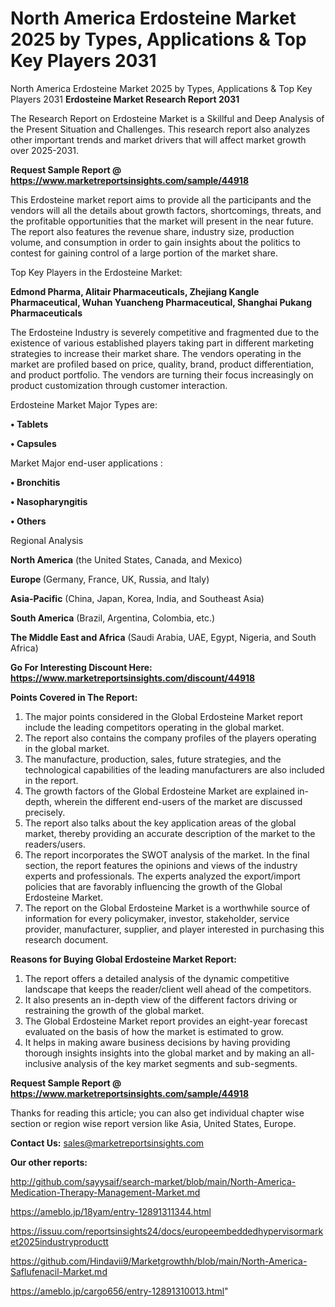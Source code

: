 # North America Erdosteine Market 2025 by Types, Applications & Top Key Players 2031
North America Erdosteine Market 2025 by Types, Applications & Top Key Players 2031
<strong>Erdosteine Market Research Report 2031</strong>

The Research Report on Erdosteine Market is a Skillful and Deep Analysis of the Present Situation and Challenges. This research report also analyzes other important trends and market drivers that will affect market growth over 2025-2031.

<strong>Request Sample Report @ <a href=https://www.marketreportsinsights.com/sample/44918>https://www.marketreportsinsights.com/sample/44918</a></strong>

This Erdosteine market report aims to provide all the participants and the vendors will all the details about growth factors, shortcomings, threats, and the profitable opportunities that the market will present in the near future. The report also features the revenue share, industry size, production volume, and consumption in order to gain insights about the politics to contest for gaining control of a large portion of the market share.

Top Key Players in the Erdosteine Market:

<strong>Edmond Pharma, Alitair Pharmaceuticals, Zhejiang Kangle Pharmaceutical, Wuhan Yuancheng Pharmaceutical, Shanghai Pukang Pharmaceuticals</strong>

The Erdosteine Industry is severely competitive and fragmented due to the existence of various established players taking part in different marketing strategies to increase their market share. The vendors operating in the market are profiled based on price, quality, brand, product differentiation, and product portfolio. The vendors are turning their focus increasingly on product customization through customer interaction.

Erdosteine Market Major Types are:

<strong>•  Tablets

•  Capsules</strong>

Market Major end-user applications :

<strong>•  Bronchitis

•  Nasopharyngitis

•  Others</strong>

Regional Analysis

</u><strong><b>North America</b></strong> (the United States, Canada, and Mexico)

<strong><b>Europe </b></strong>(Germany, France, UK, Russia, and Italy)

<strong><b>Asia-Pacific</b></strong> (China, Japan, Korea, India, and Southeast Asia)

<strong><b>South America</b></strong> (Brazil, Argentina, Colombia, etc.)

<strong><b>The Middle East and Africa</b></strong> (Saudi Arabia, UAE, Egypt, Nigeria, and South Africa)

<strong>Go For Interesting Discount Here: <a href=https://www.marketreportsinsights.com/discount/44918>https://www.marketreportsinsights.com/discount/44918</a></strong>

<strong>Points Covered in The Report:</strong>
<ol>
  <li>The major points considered in the Global Erdosteine Market report include the leading competitors operating in the global market.</li>
  <li>The report also contains the company profiles of the players operating in the global market.</li>
  <li>The manufacture, production, sales, future strategies, and the technological capabilities of the leading manufacturers are also included in the report.</li>
  <li>The growth factors of the Global Erdosteine Market are explained in-depth, wherein the different end-users of the market are discussed precisely.</li>
  <li>The report also talks about the key application areas of the global market, thereby providing an accurate description of the market to the readers/users.</li>
  <li>The report incorporates the SWOT analysis of the market. In the final section, the report features the opinions and views of the industry experts and professionals. The experts analyzed the export/import policies that are favorably influencing the growth of the Global Erdosteine Market.</li>
  <li>The report on the Global Erdosteine Market is a worthwhile source of information for every policymaker, investor, stakeholder, service provider, manufacturer, supplier, and player interested in purchasing this research document.</li>
</ol>
<strong>Reasons for Buying Global Erdosteine Market Report:</strong>

<ol>
  <li>The report offers a detailed analysis of the dynamic competitive landscape that keeps the reader/client well ahead of the competitors.</li>
  <li>It also presents an in-depth view of the different factors driving or restraining the growth of the global market.</li>
  <li>The Global Erdosteine Market report provides an eight-year forecast evaluated on the basis of how the market is estimated to grow.</li>
  <li>It helps in making aware business decisions by having providing thorough insights insights into the global market and by making an all-inclusive analysis of the key market segments and sub-segments.</li>
</ol>
<strong>Request Sample Report @ <a href=https://www.marketreportsinsights.com/sample/44918>https://www.marketreportsinsights.com/sample/44918</a></strong>


Thanks for reading this article; you can also get individual chapter wise section or region wise report version like Asia, United States, Europe.

<strong>Contact Us:</strong>
sales@marketreportsinsights.com

<strong>Our other reports:</strong>

<a href=http://github.com/sayysaif/search-market/blob/main/North-America-Medication-Therapy-Management-Market.md>http://github.com/sayysaif/search-market/blob/main/North-America-Medication-Therapy-Management-Market.md</a>

<a href=https://ameblo.jp/18yam/entry-12891311344.html>https://ameblo.jp/18yam/entry-12891311344.html</a>

<a href=https://issuu.com/reportsinsights24/docs/europeembeddedhypervisormarket2025industryproductt>https://issuu.com/reportsinsights24/docs/europeembeddedhypervisormarket2025industryproductt</a>

<a href=https://github.com/Hindavii9/Marketgrowthh/blob/main/North-America-Saflufenacil-Market.md>https://github.com/Hindavii9/Marketgrowthh/blob/main/North-America-Saflufenacil-Market.md</a>

<a href=https://ameblo.jp/cargo656/entry-12891310013.html>https://ameblo.jp/cargo656/entry-12891310013.html</a>"
